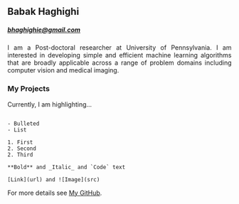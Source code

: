 ## Babak Haghighi 
##### bhaghighie@gmail.com

<p align="justify">
I am a Post-doctoral researcher at University of Pennsylvania. I am interested in developing simple and efficient machine learning algorithms that are broadly applicable across a range of problem domains including computer vision and medical imaging.
</p>

### My Projects
Currently, I am highlighting...

```

- Bulleted
- List

1. First
2. Second
2. Third

**Bold** and _Italic_ and `Code` text

[Link](url) and ![Image](src)
```

For more details see [My GitHub](https://github.com/bhaghighi/).


